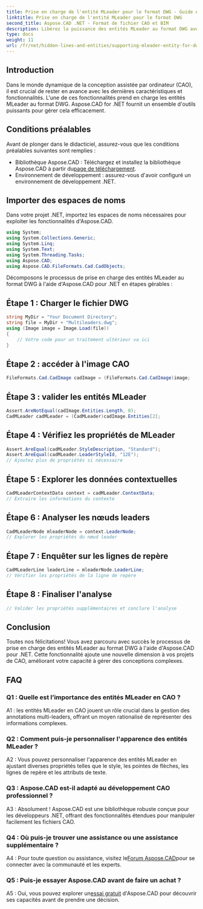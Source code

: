 ```yaml
---
title: Prise en charge de l'entité MLeader pour le format DWG - Guide Aspose.CAD
linktitle: Prise en charge de l'entité MLeader pour le format DWG
second_title: Aspose.CAD .NET - Format de fichier CAO et BIM
description: Libérez la puissance des entités MLeader au format DWG avec Aspose.CAD pour .NET. Élevez vos projets CAO sans effort.
type: docs
weight: 11
url: /fr/net/hidden-lines-and-entities/supporting-mleader-entity-for-dwg-format/
---
```

## Introduction

Dans le monde dynamique de la conception assistée par ordinateur (CAO), il est crucial de rester en avance avec les dernières caractéristiques et fonctionnalités. L'une de ces fonctionnalités prend en charge les entités MLeader au format DWG. Aspose.CAD for .NET fournit un ensemble d'outils puissants pour gérer cela efficacement.

## Conditions préalables

Avant de plonger dans le didacticiel, assurez-vous que les conditions préalables suivantes sont remplies :

-  Bibliothèque Aspose.CAD : Téléchargez et installez la bibliothèque Aspose.CAD à partir du[page de téléchargement](https://releases.aspose.com/cad/net/).
- Environnement de développement : assurez-vous d'avoir configuré un environnement de développement .NET.

## Importer des espaces de noms

Dans votre projet .NET, importez les espaces de noms nécessaires pour exploiter les fonctionnalités d'Aspose.CAD.

```csharp
using System;
using System.Collections.Generic;
using System.Linq;
using System.Text;
using System.Threading.Tasks;
using Aspose.CAD;
using Aspose.CAD.FileFormats.Cad.CadObjects;
```

Décomposons le processus de prise en charge des entités MLeader au format DWG à l'aide d'Aspose.CAD pour .NET en étapes gérables :

## Étape 1 : Charger le fichier DWG

```csharp
string MyDir = "Your Document Directory";
string file = MyDir + "Multileaders.dwg";
using (Image image = Image.Load(file))
{
    // Votre code pour un traitement ultérieur va ici
}
```

## Étape 2 : accéder à l'image CAO

```csharp
FileFormats.Cad.CadImage cadImage = (FileFormats.Cad.CadImage)image;
```

## Étape 3 : valider les entités MLeader

```csharp
Assert.AreNotEqual(cadImage.Entities.Length, 0);
CadMLeader cadMLeader = (CadMLeader)cadImage.Entities[2];
```

## Étape 4 : Vérifiez les propriétés de MLeader

```csharp
Assert.AreEqual(cadMLeader.StyleDescription, "Standard");
Assert.AreEqual(cadMLeader.LeaderStyleId, "12E");
// Ajoutez plus de propriétés si nécessaire
```

## Étape 5 : Explorer les données contextuelles

```csharp
CadMLeaderContextData context = cadMLeader.ContextData;
// Extraire les informations du contexte
```

## Étape 6 : Analyser les nœuds leaders

```csharp
CadMLeaderNode mleaderNode = context.LeaderNode;
// Explorer les propriétés du nœud leader
```

## Étape 7 : Enquêter sur les lignes de repère

```csharp
CadMLeaderLine leaderLine = mleaderNode.LeaderLine;
// Vérifier les propriétés de la ligne de repère
```

## Étape 8 : Finaliser l'analyse

```csharp
// Valider les propriétés supplémentaires et conclure l'analyse
```

## Conclusion

Toutes nos félicitations! Vous avez parcouru avec succès le processus de prise en charge des entités MLeader au format DWG à l'aide d'Aspose.CAD pour .NET. Cette fonctionnalité ajoute une nouvelle dimension à vos projets de CAO, améliorant votre capacité à gérer des conceptions complexes.

## FAQ

### Q1 : Quelle est l’importance des entités MLeader en CAO ?

A1 : les entités MLeader en CAO jouent un rôle crucial dans la gestion des annotations multi-leaders, offrant un moyen rationalisé de représenter des informations complexes.

### Q2 : Comment puis-je personnaliser l'apparence des entités MLeader ?

A2 : Vous pouvez personnaliser l'apparence des entités MLeader en ajustant diverses propriétés telles que le style, les pointes de flèches, les lignes de repère et les attributs de texte.

### Q3 : Aspose.CAD est-il adapté au développement CAO professionnel ?

A3 : Absolument ! Aspose.CAD est une bibliothèque robuste conçue pour les développeurs .NET, offrant des fonctionnalités étendues pour manipuler facilement les fichiers CAO.

### Q4 : Où puis-je trouver une assistance ou une assistance supplémentaire ?

A4 : Pour toute question ou assistance, visitez le[Forum Aspose.CAD](https://forum.aspose.com/c/cad/19)pour se connecter avec la communauté et les experts.

### Q5 : Puis-je essayer Aspose.CAD avant de faire un achat ?

 A5 : Oui, vous pouvez explorer un[essai gratuit](https://releases.aspose.com/) d'Aspose.CAD pour découvrir ses capacités avant de prendre une décision.